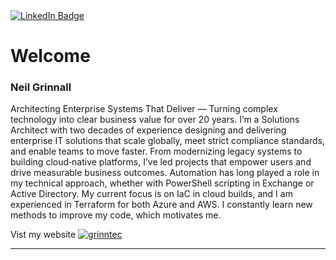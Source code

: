<div id="badges">
  <a href="https://www.linkedin.com/in/neilgrinnall/">
    <img src="https://img.shields.io/badge/LinkedIn-blue?style=for-the-badge&logo=linkedin&logoColor=white" alt="LinkedIn Badge"/>
  </a>
</div>

<h1>
  Welcome
</h1>

### Neil Grinnall

Architecting Enterprise Systems That Deliver — Turning complex technology into clear business value for over 20 years.
I’m a Solutions Architect with two decades of experience designing and delivering enterprise IT solutions that scale globally, meet strict compliance standards, and enable teams to move faster. From modernizing legacy systems to building cloud‑native platforms, I’ve led projects that empower users and drive measurable business outcomes.
Automation has long played a role in my technical approach, whether with PowerShell scripting in Exchange or Active Directory. My current focus is on IaC in cloud builds, and I am experienced in Terraform for both Azure and AWS. I constantly learn new methods to improve my code, which motivates me.

Vist my website [![grinntec](https://img.shields.io/badge/grinntec-blue)](https://www.grinntec.net)

---

<img src="https://komarev.com/ghpvc/?username=grinntec&style=flat-square&color=blue" alt=""/>
